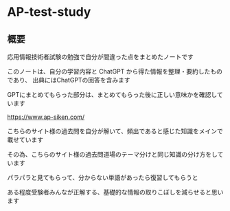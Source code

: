 # AP-test-study

## 概要

応用情報技術者試験の勉強で自分が間違った点をまとめたノートです

このノートは、自分の学習内容と ChatGPT から得た情報を整理・要約したものであり、
出典にはChatGPTの回答を含みます

GPTにまとめてもらった部分は、まとめてもらった後に正しい意味かを確認しています

https://www.ap-siken.com/

こちらのサイト様の過去問を自分が解いて、頻出であると感じた知識をメインで載せています

その為、こちらのサイト様の過去問道場のテーマ分けと同じ知識の分け方をしています

パラパラと見てもらって、分からない単語があったら復習してもらうと

ある程度受験者みんなが正解する、基礎的な情報の取りこぼしを減らせると思います

